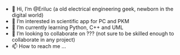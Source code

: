 - 👋 Hi, I’m @Eriluc (a old electrical engineering geek, newborn in the digital world)
- 👀 I’m interested in scientific app for PC and PKM
- 🌱 I’m currently learning Python, C++ and UML
- 💞️ I’m looking to collaborate on ??? (not sure to be skilled enough to collaborate in any project)
- 📫 How to reach me ...

<!---
Eriluc/Eriluc is a ✨ special ✨ repository because its `README.md` (this file) appears on your GitHub profile.
You can click the Preview link to take a look at your changes.
--->
